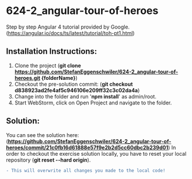 # 624-2_angular-tour-of-heroes
Step by step Angular 4 tutorial provided by Google. (https://angular.io/docs/ts/latest/tutorial/toh-pt1.html)

## Installation Instructions:
1) Clone the project (**git clone https://github.com/StefanEggenschwiler/624-2_angular-tour-of-heroes.git {folderName}**)
2) Checkout the pre-solution commit: (**git checkout d838923ad2fe4af5c946106e209ff32c3c02da4a**)
3) Change into the folder and run '**npm install**' as admin/root.
4) Start WebStorm, click on Open Project and navigate to the folder.

## Solution:
You can see the solution here: (**https://github.com/StefanEggenschwiler/624-2_angular-tour-of-heroes/commit/21c0fb16d61888e57f9e2b2d5cc60dbc2b239d01**)
In order to checkout the exercise solution locally, you have to reset your local repository (**git reset --hard origin**).
```diff
- This will overwrite all changes you made to the local code!
```
